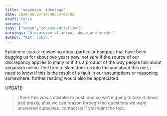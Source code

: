 ```yaml
---
title: 'veganism, ideology'
date: 2024-05-23T14:48:54-05:00
draft: false
series: ""
tags: ["vegan","consequentialism"]
warnings: "discussion of animal abuse and murder"
author: "Kat, robin."
---
```


Epistemic status: reasoning about particular hangups that have been bugging us for about two years now. not sure if the source of our discrepancy applies to many or if it's a product of the way people talk about veganism online. feel free to slam dunk us into the sun about this one, i need to know if this is the result of a fault in our assumptions or reasoning somewhere. further reading would also be appreciated.

UPDATE:

> i think this was a mistake to post, and so we're going to take it down. bad praxis, plus we can reason through the questions we want answered ourselves. contact us if you want the text.
